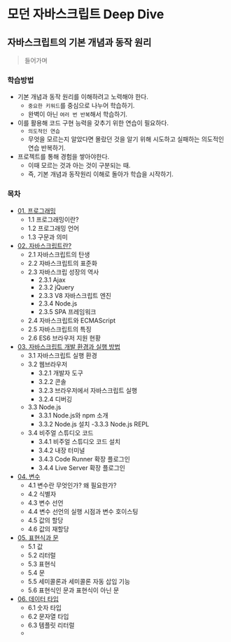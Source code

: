 # 모던 자바스크립트 Deep Dive

## 자바스크립트의 기본 개념과 동작 원리 

> 들어가며

### 학습방법
- 기본 개념과 동작 원리를 이해하려고 노력해야 한다.
    - `중요한 키워드`를 중심으로 나누어 학습하기.
    - 완벽이 아닌 `여러 번 반복`해서 학습하기.
- 이를 활용해 코드 구현 능력을 갖추기 위한 연습이 필요하다.
    - `의도적인 연습` 
    - 무엇을 모르는지 알았다면 몰랐던 것을 알기 위해 시도하고 실패하는 의도적인 연습 반복하기.
- 프로젝트를 통해 경험을 쌓아야한다.
    - 이때 모르는 것과 아는 것이 구분되는 때.
    - 즉, 기본 개념과 동작원리 이해로 돌아가 학습을 시작하기.

### 목차

- [01\. 프로그래밍](01_00_프로그래밍.md)
    - 1.1 프로그래밍이란?
    - 1.2 프로그래밍 언어
    - 1.3 구문과 의미
- [02\. 자바스크립트란?](02_00_자바스크립트란.md)
    - 2.1 자바스크립트의 탄생
    - 2.2 자바스크립트의 표준화
    - 2.3 자바스크립 성장의 역사
        - 2.3.1 Ajax
        - 2.3.2 jQuery
        - 2.3.3 V8 자바스크립트 엔진
        - 2.3.4 Node.js
        - 2.3.5 SPA 프레임워크
    - 2.4 자바스크립트와 ECMAScript
    - 2.5 자바스크립트의 특징
    - 2.6 ES6 브라우저 지원 현황
- [03\. 자바스크립트 개발 환경과 실행 방법](03_00_개발환경과_실행방법.md)
    - 3.1 자바스크립트 실행 환경
    - 3.2 웹브라우저
        - 3.2.1 개발자 도구
        - 3.2.2 콘솔
        - 3.2.3 브라우저에서 자바스크립트 실행
        - 3.2.4 디버깅
    - 3.3 Node.js
        - 3.3.1 Node.js와 npm 소개
        - 3.3.2 Node.js 설치
        -3.3.3 Node.js REPL
    - 3.4 비주얼 스튜디오 코드
        - 3.4.1 비주얼 스튜디오 코드 설치
        - 3.4.2 내장 터미널 
        - 3.4.3 Code Runner 확장 플로그인
        - 3.4.4 Live Server 확장 플로그인
- [04\. 변수](04_00_변수.md)
    - 4.1 변수란 무엇인가? 왜 필요한가?
    - 4.2 식별자
    - 4.3 변수 선언
    - 4.4 변수 선언의 실행 시점과 변수 호이스팅
    - 4.5 값의 할당
    - 4.6 값의 재할당
- [05\. 표현식과 문](05_00_표현식과_문.md)
    - 5.1 값
    - 5.2 리터럴
    - 5.3 표현식
    - 5.4 문
    - 5.5 세미콜론과 세미콜론 자동 삽입 기능
    - 5.6 표현식인 문과 표현식이 아닌 문
- [06\. 데이터 타입](06_00_데이터타입.md)
    - 6.1 숫자 타입
    - 6.2 문자열 타입
    - 6.3 템플릿 리터럴
    - 



